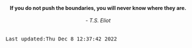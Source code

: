 
<div align="center"><b><span>If you do not push the boundaries, you will never know where they are.</span></b><br><br><i> - T.S. Eliot</i></div>
<br><br><kbd>Last updated:Thu Dec  8 12:37:42 2022</kbd>